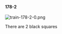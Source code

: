 #### 178-2
![train-178-2-0.png](https://github.com/lil-lab/nlvr/raw/master/nlvr/train/images/18/train-178-2-0.png "train-178-2-0.png")

There are 2 black squares